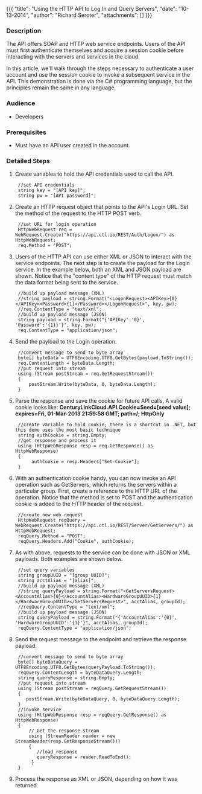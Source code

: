 {{{
  "title": "Using the HTTP API to Log In and Query Servers",
  "date": "10-13-2014",
  "author": "Richard Seroter",
  "attachments": []
}}}

### Description

The API offers SOAP and HTTP web service endpoints. Users of the API must first authenticate themselves and acquire a session cookie before interacting with the servers and services in the  cloud.

In this article, we'll walk through the steps necessary to authenticate a user account and use the session cookie to invoke a subsequent service in the  API. This demonstration is done via the C# programming language, but the principles remain the same in any language.

### Audience

- Developers

### Prerequisites

- Must have an API user created in the account.

### Detailed Steps

1. Create variables to hold the API credentials used to call the  API.

        //set API credentials
        string key = "[API key]";
        string pw = "[API password]";

2. Create an HTTP request object that points to the API's Login URL. Set the method of the request to the HTTP POST verb.

        //set URL for login operation
        HttpWebRequest req = WebRequest.Create("https://api.ctl.io/REST/Auth/Logon/") as HttpWebRequest;
        req.Method = "POST";

3. Users of the  HTTP API can use either XML or JSON to interact with the service endpoints. The next step is to create the payload for the Login service. In the example below, both an XML and JSON payload are shown. Notice that the "content type" of the HTTP request must match the data format being sent to the service.

        //build up payload message (XML)
        //string payload = string.Format("<LogonRequest><APIKey>{0}</APIKey><Password>{1}</Password></LogonRequest>", key, pw);
        //req.ContentType = "text/xml";
        //build up payload message (JSON)
        string payload = string.Format("{'APIKey':'0}', 'Password':'{1}}'}", key, pw);
        req.ContentType = "application/json";

4. Send the payload to the Login operation.

        //convert message to send to byte array
        byte[] byteData = UTF8Encoding.UTF8.GetBytes(payload.ToString());
        req.ContentLength = byteData.Length;
        //put request into stream
        using (Stream postStream = req.GetRequestStream())
        {
            postStream.Write(byteData, 0, byteData.Length);
        }

5. Parse the response and save the cookie for future API calls. A valid cookie looks like: **CenturyLinkCloud.API.Cookie=Seed=[seed value]; expires=Fri, 01-Mar-2013 21:59:58 GMT; path=/; HttpOnly**

        //create variable to hold cookie; there is a shortcut in .NET, but this demo uses the most basic technique
        string authCookie = string.Empty;
        //get response and process it
        using (HttpWebResponse resp = req.GetResponse() as HttpWebResponse)
        {
             authCookie = resp.Headers["Set-Cookie"];
        }

6. With an authentication cookie handy, you can now invoke an API operation such as GetServers, which returns the servers within a particular  group. First, create a reference to the HTTP URL of the operation. Notice that the method is set to POST and the authentication cookie is added to the HTTP header of the request.

        //create new web request
        HttpWebRequest reqQuery = WebRequest.Create("https://api.ctl.io/REST/Server/GetServers/") as HttpWebRequest;
        reqQuery.Method = "POST";
        reqQuery.Headers.Add("Cookie", authCookie);

7. As with above, requests to the service can be done with JSON or XML payloads. Both examples are shown below.

        //set query variables
        string groupUUID = "[group UUID]";
        string acctAlias = "[alias]";
        //build up payload message (XML)
        //string queryPayload = string.Format("<GetServersRequest><AccountAlias>{0}</AccountAlias><HardwareGroupUUID>{1}</HardwareGroupUUID></GetServersRequest>", acctAlias, groupId);
        //reqQuery.ContentType = "text/xml";
        //build up payload message (JSON)
        string queryPayload = string.Format("{'AccountAlias':'{0}', 'HardwareGroupUUID':'{1}'}", acctAlias, groupId);
        reqQuery.ContentType = "application/json";

8. Send the request message to the endpoint and retrieve the response payload.

        //convert message to send to byte array
        byte[] byteDataQuery = UTF8Encoding.UTF8.GetBytes(queryPayload.ToString());
        reqQuery.ContentLength = byteDataQuery.Length;
        string queryResponse = string.Empty;
        //put request into stream
        using (Stream postStream = reqQuery.GetRequestStream())
        {
           postStream.Write(byteDataQuery, 0, byteDataQuery.Length);
        }
        //invoke service
        using (HttpWebResponse resp = reqQuery.GetResponse() as HttpWebResponse)
        {
            // Get the response stream  
            using (StreamReader reader = new StreamReader(resp.GetResponseStream()))
            {
               //load response
               queryResponse = reader.ReadToEnd();
             }
        }

9. Process the response as XML or JSON, depending on how it was returned.
